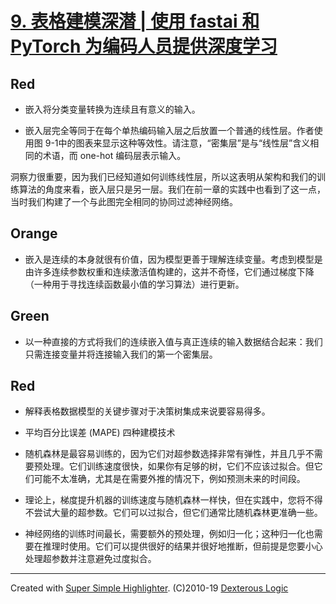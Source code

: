 # [9. 表格建模深潜 | 使用 fastai 和 PyTorch 为编码人员提供深度学习](https://learning.oreilly.com/library/view/deep-learning-for/9781492045519/ch09.html#idm46668574592096)

## Red
* 嵌入将分类变量转换为连续且有意义的输入。

* 嵌入层完全等同于在每个单热编码输入层之后放置一个普通的线性层。作者使用图 9-1中的图表来显示这种等效性。请注意，“密集层”是与“线性层”含义相同的术语，而 one-hot 编码层表示输入。

洞察力很重要，因为我们已经知道如何训练线性层，所以这表明从架构和我们的训练算法的角度来看，嵌入层只是另一层。我们在前一章的实践中也看到了这一点，当时我们构建了一个与此图完全相同的协同过滤神经网络。

## Orange
* 嵌入是连续的本身就很有价值，因为模型更善于理解连续变量。考虑到模型是由许多连续参数权重和连续激活值构建的，这并不奇怪，它们通过梯度下降（一种用于寻找连续函数最小值的学习算法）进行更新。

## Green
* 以一种直接的方式将我们的连续嵌入值与真正连续的输入数据结合起来：我们
只需连接变量并将连接输入我们的第一个密集层。

## Red
* 解释表格数据模型的关键步骤对于决策树集成来说要容易得多。

* 平均百分比误差 (MAPE)
四种建模技术

* 随机森林是最容易训练的，因为它们对超参数选择非常有弹性，并且几乎不需要预处理。它们训练速度很快，如果你有足够的树，它们不应该过拟合。但它们可能不太准确，尤其是在需要外推的情况下，例如预测未来的时间段。

* 理论上，梯度提升机器的训练速度与随机森林一样快，但在实践中，您将不得不尝试大量的超参数。它们可以过拟合，但它们通常比随机森林更准确一些。

* 神经网络的训练时间最长，需要额外的预处理，例如归一化；这种归一化也需要在推理时使用。它们可以提供很好的结果并很好地推断，但前提是您要小心处理超参数并注意避免过度拟合。

---
Created with [Super Simple Highlighter](https://chrome.google.com/webstore/detail/hhlhjgianpocpoppaiihmlpgcoehlhio). (C)2010-19 [Dexterous Logic](https://www.dexterouslogic.com)